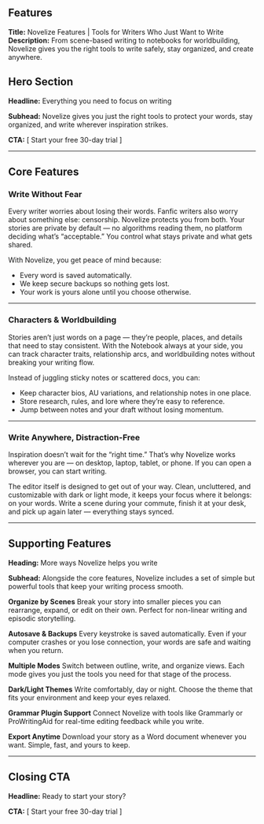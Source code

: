 ## Features

**Title:** Novelize Features | Tools for Writers Who Just Want to Write
**Description:** From scene-based writing to notebooks for worldbuilding, Novelize gives you the right tools to write safely, stay organized, and create anywhere.

## Hero Section

**Headline:**
Everything you need to focus on writing

**Subhead:**
Novelize gives you just the right tools to protect your words, stay organized, and write wherever inspiration strikes.

**CTA:**
[ Start your free 30-day trial ]

---

## Core Features

### Write Without Fear

Every writer worries about losing their words. Fanfic writers also worry about something else: censorship. Novelize protects you from both. Your stories are private by default — no algorithms reading them, no platform deciding what’s “acceptable.” You control what stays private and what gets shared.

With Novelize, you get peace of mind because:

- Every word is saved automatically.
- We keep secure backups so nothing gets lost.
- Your work is yours alone until you choose otherwise.

---

### Characters & Worldbuilding

Stories aren’t just words on a page — they’re people, places, and details that need to stay consistent. With the Notebook always at your side, you can track character traits, relationship arcs, and worldbuilding notes without breaking your writing flow.

Instead of juggling sticky notes or scattered docs, you can:

- Keep character bios, AU variations, and relationship notes in one place.
- Store research, rules, and lore where they’re easy to reference.
- Jump between notes and your draft without losing momentum.

---

### Write Anywhere, Distraction-Free

Inspiration doesn’t wait for the “right time.” That’s why Novelize works wherever you are — on desktop, laptop, tablet, or phone. If you can open a browser, you can start writing.

The editor itself is designed to get out of your way. Clean, uncluttered, and customizable with dark or light mode, it keeps your focus where it belongs: on your words. Write a scene during your commute, finish it at your desk, and pick up again later — everything stays synced.

---

## Supporting Features

**Heading:**
More ways Novelize helps you write

**Subhead:**
Alongside the core features, Novelize includes a set of simple but powerful tools that keep your writing process smooth.

**Organize by Scenes**
Break your story into smaller pieces you can rearrange, expand, or edit on their own. Perfect for non-linear writing and episodic storytelling.

**Autosave & Backups**
Every keystroke is saved automatically. Even if your computer crashes or you lose connection, your words are safe and waiting when you return.

**Multiple Modes**
Switch between outline, write, and organize views. Each mode gives you just the tools you need for that stage of the process.

**Dark/Light Themes**
Write comfortably, day or night. Choose the theme that fits your environment and keep your eyes relaxed.

**Grammar Plugin Support**
Connect Novelize with tools like Grammarly or ProWritingAid for real-time editing feedback while you write.

**Export Anytime**
Download your story as a Word document whenever you want. Simple, fast, and yours to keep.

---

## Closing CTA

**Headline:**
Ready to start your story?

**CTA:**
[ Start your free 30-day trial ]

